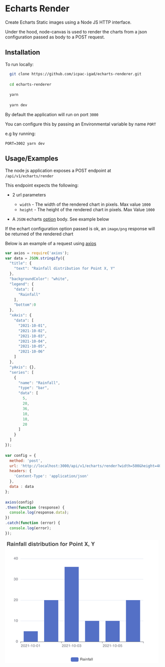 
# Echarts Render

Create Echarts Static images using a Node JS HTTP interface.

Under the hood, node-canvas is used to render the charts from a json 
 configuration passed as body to a POST request.


## Installation

To run locally:

```bash
  git clone https://github.com/icpac-igad/echarts-renderer.git

  cd echarts-renderer

  yarn

  yarn dev
```

By default the application will run on port `3000`

You can configure this by passing an Environmental variable by name
`PORT`

e.g by running:

`PORT=3002 yarn dev`


## Usage/Examples

The node js application exposes a POST endpoint at
`/api/v1/echarts/render`

This endpoint expects the following:

- 2 url parameters
    - `width` - The width of the rendered chart in pixels. Max value `1000`
    - `height` - The height of the rendered chart in pixels. Max Value `1000`

- A `JSON` echarts [option](https://echarts.apache.org/en/option.html) body. See example below

If the echart configuration option passed is ok, an `image/png` response will be returned of the rendered chart

Below is an example of a request using [axios](https://github.com/axios/axios)

```javascript
var axios = require('axios');
var data = JSON.stringify({
  "title": {
    "text": "Rainfall distribution for Point X, Y"
  },
  "backgroundColor": "white",
  "legend": {
    "data": [
      "Rainfall"
    ],
    "bottom":0
  },
  "xAxis": {
    "data": [
      "2021-10-01",
      "2021-10-02",
      "2021-10-03",
      "2021-10-04",
      "2021-10-05",
      "2021-10-06"
    ]
  },
  "yAxis": {},
  "series": [
    {
      "name": "Rainfall",
      "type": "bar",
      "data": [
        5,
        20,
        36,
        10,
        10,
        20
      ]
    }
  ]
});

var config = {
  method: 'post',
  url: 'http://localhost:3000/api/v1/echarts/render?width=500&height=400',
  headers: { 
    'Content-Type': 'application/json'
  },
  data : data
};

axios(config)
.then(function (response) {
  console.log(response.data);
})
.catch(function (error) {
  console.log(error);
});
```

![Alt text](examples/sample.png "Result")